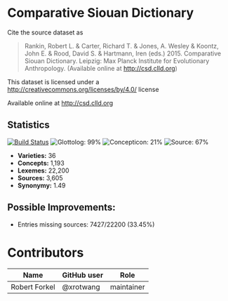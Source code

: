 # Comparative Siouan Dictionary

Cite the source dataset as

> Rankin, Robert L. & Carter, Richard T. & Jones, A. Wesley & Koontz, John E. & Rood, David S. & Hartmann, Iren (eds.) 2015. Comparative Siouan Dictionary. Leipzig: Max Planck Institute for Evolutionary Anthropology. (Available online at http://csd.clld.org)

This dataset is licensed under a http://creativecommons.org/licenses/by/4.0/ license

Available online at http://csd.clld.org

## Statistics


[![Build Status](https://travis-ci.org/lexibank/csd.svg?branch=master)](https://travis-ci.org/lexibank/csd)
![Glottolog: 99%](https://img.shields.io/badge/Glottolog-99%25-green.svg "Glottolog: 99%")
![Concepticon: 21%](https://img.shields.io/badge/Concepticon-21%25-red.svg "Concepticon: 21%")
![Source: 67%](https://img.shields.io/badge/Source-67%25-orange.svg "Source: 67%")

- **Varieties:** 36
- **Concepts:** 1,193
- **Lexemes:** 22,200
- **Sources:** 3,605
- **Synonymy:** 1.49

## Possible Improvements:



- Entries missing sources: 7427/22200 (33.45%)

# Contributors

Name | GitHub user | Role
 --- | --- | --- 
Robert Forkel | @xrotwang | maintainer

